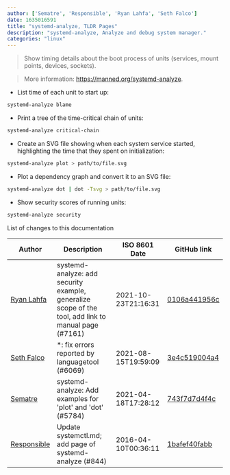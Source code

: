 ```yaml
---
author: ['Sematre', 'Responsible', 'Ryan Lahfa', 'Seth Falco']
date: 1635016591
title: "systemd-analyze, TLDR Pages"
description: "systemd-analyze, Analyze and debug system manager."
categories: "linux"
---
```

> Show timing details about the boot process of units (services, mount points, devices, sockets).

> More information: <https://manned.org/systemd-analyze>.

- List time of each unit to start up:

```bash
systemd-analyze blame
```

- Print a tree of the time-critical chain of units:

```bash
systemd-analyze critical-chain
```

- Create an SVG file showing when each system service started, highlighting the time that they spent on initialization:

```bash
systemd-analyze plot > path/to/file.svg
```

- Plot a dependency graph and convert it to an SVG file:

```bash
systemd-analyze dot | dot -Tsvg > path/to/file.svg
```

- Show security scores of running units:

```bash
systemd-analyze security
```
List of changes to this documentation


Author | Description | ISO 8601 Date | GitHub link
------|-----|-----|-----
[Ryan Lahfa](mailto:masterancpp@gmail.com) | systemd-analyze: add security example, generalize scope of the tool, add link to manual page (#7161) | 2021-10-23T21:16:31 | [0106a441956c](https://github.com/tldr-pages/tldr/commit/0106a441956cae765ce3578c787c7134a7dc448c)
[Seth Falco](mailto:seth@falco.fun) | *: fix errors reported by languagetool (#6069) | 2021-08-15T19:59:09 | [3e4c519004a4](https://github.com/tldr-pages/tldr/commit/3e4c519004a471c861cdc609fd7239ee3355671c)
[Sematre](mailto:Sematre@gmx.de) | systemd-analyze: Add examples for 'plot' and 'dot' (#5784) | 2021-04-18T17:28:12 | [743f7d7d4f4c](https://github.com/tldr-pages/tldr/commit/743f7d7d4f4c3a4fb92b806b46443cf90a0005ee)
[Responsible](mailto:responsible@users.noreply.github.com) | Update systemctl.md; add page of systemd-analyze (#844) | 2016-04-10T00:36:11 | [1bafef40fabb](https://github.com/tldr-pages/tldr/commit/1bafef40fabbf050b18eb767ac6b834635bf5610)

